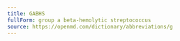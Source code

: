 ```yaml
---
title: GABHS
fullForm: group a beta-hemolytic streptococcus
source: https://openmd.com/dictionary/abbreviations/g
---
```

